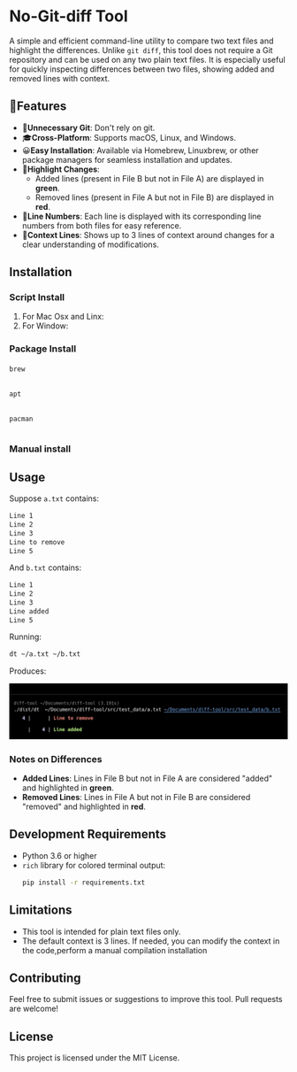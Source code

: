 # No-Git-diff Tool

A simple and efficient command-line utility to compare two text files and highlight the differences. Unlike `git diff`, this tool does not require a Git repository and can be used on any two plain text files. It is especially useful for quickly inspecting differences between two files, showing added and removed lines with context.

## 📝Features

- 🎈**Unnecessary Git**: Don't rely on git. 
- 🎓**Cross-Platform**: Supports macOS, Linux, and Windows.
- 😀**Easy Installation**: Available via Homebrew, Linuxbrew, or other package managers for seamless installation and updates.
- 🤖️**Highlight Changes**: 
  - Added lines (present in File B but not in File A) are displayed in **green**.
  - Removed lines (present in File A but not in File B) are displayed in **red**.
- 🤯**Line Numbers**: Each line is displayed with its corresponding line numbers from both files for easy reference.
- 🎃**Context Lines**: Shows up to 3 lines of context around changes for a clear understanding of modifications.

## Installation

### Script Install

1. For Mac Osx and Linx: 
2. For Window: 

### Package Install

`brew`

```shell
```

`apt`

```
```

`pacman`

```shell

```

### Manual install

## Usage

Suppose `a.txt` contains:
```
Line 1
Line 2
Line 3
Line to remove
Line 5
```

And `b.txt` contains:
```
Line 1
Line 2
Line 3
Line added
Line 5
```

Running:
```bash
dt ~/a.txt ~/b.txt
```

Produces:

![nihao](https://github.com/A-caibird/picx-images-hosting/raw/master/GitHub/1.491alfljvq.webp)

### Notes on Differences

- **Added Lines**: Lines in File B but not in File A are considered "added" and highlighted in **green**.
- **Removed Lines**: Lines in File A but not in File B are considered "removed" and highlighted in **red**.

## Development Requirements

- Python 3.6 or higher
- `rich` library for colored terminal output:
  ```bash
  pip install -r requirements.txt
  ```

## Limitations

- This tool is intended for plain text files only.
- The default context is 3 lines. If needed, you can modify the context in the code,perform a manual compilation installation

## Contributing

Feel free to submit issues or suggestions to improve this tool. Pull requests are welcome!

## License

This project is licensed under the MIT License.
